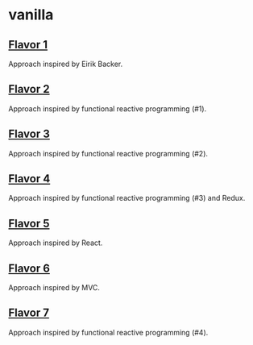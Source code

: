 # vanilla

## [Flavor 1](flavor1/)

Approach inspired by Eirik Backer.

## [Flavor 2](flavor2/)

Approach inspired by functional reactive programming (#1).

## [Flavor 3](flavor3/)

Approach inspired by functional reactive programming (#2).

## [Flavor 4](flavor4/)

Approach inspired by functional reactive programming (#3) and Redux.

## [Flavor 5](flavor5/)

Approach inspired by React.

## [Flavor 6](flavor6/)

Approach inspired by MVC.

## [Flavor 7](flavor7/)

Approach inspired by functional reactive programming (#4).
